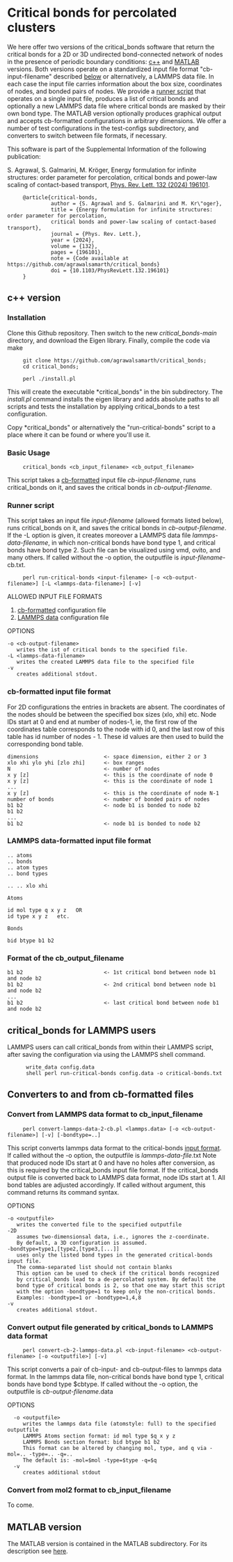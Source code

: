# Critical bonds for percolated clusters

We here offer two versions of the critical_bonds software that return the critical bonds for a 2D or 3D undirected bond-connected network of nodes in the presence of periodic boundary conditions: [c++](#c++) and [MATLAB](#MATLAB) versions. Both versions operate on a standardized input file format "cb-input-filename" described [below](#input) or alternatively, a LAMMPS data file. In each case the input file carries information about the box size, coordinates of nodes, and bonded pairs of nodes. We provide a [runner script](#runscript) that operates on a single input file, produces a list of critical bonds and optionally a new LAMMPS data file where critical bonds are masked by their own bond type. The MATLAB version optionally produces graphical output and accepts cb-formatted configurations in arbitrary dimensions. We offer a number of test configurations in the test-configs subdirectory, and converters to switch between file formats, if necessary.  

This software is part of the Supplemental Information of the following publication: 

S. Agrawal, S. Galmarini, M. Kröger, 
Energy formulation for infinite structures: order parameter for percolation, critical bonds and power-law scaling of contact-based transport,
[Phys. Rev. Lett. 132 (2024) 196101](https://doi.org/PhysRevLett.132.196101).

         @article{critical-bonds,
                  author = {S. Agrawal and S. Galmarini and M. Kr\"oger}, 
                  title = {Energy formulation for infinite structures: order parameter for percolation, 
                  critical bonds and power-law scaling of contact-based transport},
                  journal = {Phys. Rev. Lett.},
                  year = {2024},
                  volume = {132},
                  pages = {196101},
                  note = {Code available at https://github.com/agrawalsamarth/critical_bonds}
                  doi = {10.1103/PhysRevLett.132.196101} 
         }

## c++ version <a name="c++"></a>

### Installation 

Clone this Github repository. Then switch to the new *critical_bonds-main* directory, and download the Eigen library. Finally, compile the code via make

         git clone https://github.com/agrawalsamarth/critical_bonds;
         cd critical_bonds; 
         
         perl ./install.pl

This will create the executable *critical_bonds" in the bin subdirectory. The *install.pl* command installs the eigen library and adds absolute paths to all scripts and tests the installation by applying critical_bonds to a test configuration. 

Copy *critical_bonds" or alternatively the "run-critical-bonds" script to a place where it can be found or where you'll use it.

### Basic Usage

         critical_bonds <cb_input_filename> <cb_output_filename>

This script takes a [cb-formatted](#input) input file *cb-input-filename*, runs critical_bonds on it, and saves the critical bonds in *cb-output-filename*. 

### Runner script<a name="runscript"></a>

This script takes an input file *input-filename* (allowed formats listed below), runs critical_bonds on it, and saves the critical bonds in *cb-output-filename*. If the -L option is given, it creates moreover a LAMMPS data file *lammps-data-filename*, in which non-critical bonds have bond type 1, and critical bonds have bond type 2. Such file can be visualized using vmd, ovito, and many others. If called without the -o option, the outputfile is *input-filename*-cb.txt.

         perl run-critical-bonds <input-filename> [-o <cb-output-filename>] [-L <lammps-data-filename>] [-v]

ALLOWED INPUT FILE FORMATS 

1) [cb-formatted](#input) configuration file
2) [LAMMPS data](#lammpsdata) configuration file

OPTIONS

    -o <cb-output-filename>
       writes the ist of critical bonds to the specified file.
    -L <lammps-data-filename>
       writes the created LAMMPS data file to the specified file
    -v
       creates additional stdout.

### cb-formatted input file format<a name=input></a>

For 2D configurations the entries in brackets are absent. The coordinates of the nodes should be between the specified box sizes (xlo, xhi) etc. Node IDs start at 0 and end at number of nodes-1, ie, the first row of the coordinates table corresponds to the node with id 0, and the last row of this table has id number of nodes - 1. These id values are then used to build the corresponding bond table.

    dimensions                     <- space dimension, either 2 or 3
    xlo xhi ylo yhi [zlo zhi]      <- box ranges
    N                              <- number of nodes
    x y [z]                        <- this is the coordinate of node 0
    x y [z]                        <- this is the coordinate of node 1
    ...
    x y [z]                        <- this is the coordinate of node N-1
    number of bonds                <- number of bonded pairs of nodes
    b1 b2                          <- node b1 is bonded to node b2
    b1 b2                          
    ...
    b1 b2                          <- node b1 is bonded to node b2

### LAMMPS data-formatted input file format<a name="lammpsdata">

    .. atoms
    .. bonds
    .. atom types
    .. bond types

    .. .. xlo xhi

    Atoms 

    id mol type q x y z   OR 
    id type x y z   etc. 

    Bonds 

    bid btype b1 b2 

### Format of the cb_output_filename

    b1 b2                          <- 1st critical bond between node b1 and node b2
    b1 b2                          <- 2nd critical bond between node b1 and node b2
    ...
    b1 b2                          <- last critical bond between node b1 and node b2

## critical_bonds for LAMMPS users <a name="LAMMPS"></a>

LAMMPS users can call critical_bonds from within their LAMMPS script, after saving the configuration via using the LAMMPS shell command. 

          write_data config.data 
          shell perl run-critical-bonds config.data -o critical-bonds.txt

## Converters to and from cb-formatted files <a name="converters"></a>

### Convert from LAMMPS data format to cb_input_filename

         perl convert-lammps-data-2-cb.pl <lammps.data> [-o <cb-output-filename>] [-v] [-bondtype=..]

This script converts lammps data format to the critical-bonds [input format](#input).
If called without the -o option, the outputfile is *lammps-data-file*.txt
Note that produced node IDs start at 0 and have no holes after conversion, as this
is required by the critical_bonds input file format. If the critical_bonds
output file is converted back to LAMMPS data format, node IDs start at 1.
All bond tables are adjusted accordingly. If called without argument, this command returns its command syntax. 

OPTIONS

    -o <outputfile>
       writes the converted file to the specified outputfile
    -2D
       assumes two-dimensionsal data, i.e., ignores the z-coordinate.
       By default, a 3D configuration is assumed.
    -bondtype=type1,[type2,[type3,[...]]
       uses only the listed bond types in the generated critical-bonds input file.
       The comma-separated list should not contain blanks
       This option can be used to check if the critical bonds recognized
       by critical_bonds lead to a de-percolated system. By default the
       bond type of critical bonds is 2, so that one may start this script
       with the option -bondtype=1 to keep only the non-critical bonds.
       Examples: -bondtype=1 or -bondtype=1,4,8
    -v
       creates additional stdout.

### Convert output file generated by critical_bonds to LAMMPS data format

         perl convert-cb-2-lammps-data.pl <cb-input-filename> <cb-output-filename> [-o <outputfile>] [-v]

This script converts a pair of cb-input- and cb-output-files to lammps data format.
In the lammps data file, non-critical bonds have bond type 1, critical bonds have bond type $cbtype.
If called without the -o option, the outputfile is *cb-output-filename*.data

OPTIONS

      -o <outputfile>
         writes the lammps data file (atomstyle: full) to the specified outputfile
         LAMMPS Atoms section format: id mol type $q x y z
         LAMMPS Bonds section format: bid btype b1 b2
         This format can be altered by changing mol, type, and q via -mol=.. -type=.. -q=..
         The default is: -mol=$mol -type=$type -q=$q
      -v
         creates additional stdout

### Convert from mol2 format to cb_input_filename

To come.

## MATLAB version<a name="MATLAB">

The MATLAB version is contained in the MATLAB subdirectory. For its description see [here](MATLAB).
